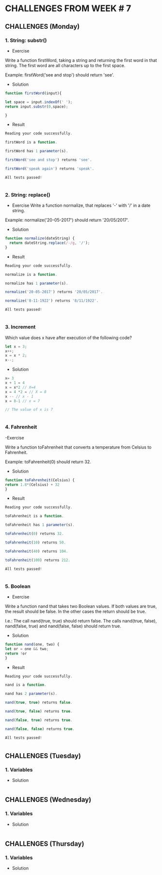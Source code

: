 # CHALLENGES FROM WEEK # 7


## CHALLENGES (Monday)

### 1. String: substr()
- Exercise

Write a function firstWord, taking a string and returning the first word in that string. The first word are all characters up to the first space.

Example: firstWord('see and stop') should return 'see'.

- Solution
```javascript
function firstWord(input){

let space = input.indexOf(' ');
return input.substr(0,space);

}
```

- Result
```javascript
Reading your code successfully.

firstWord is a function.

firstWord has 1 parameter(s).

firstWord('see and stop') returns 'see'.

firstWord('speak again') returns 'speak'.

All tests passed!

```
#

### 2. String: replace()
- Exercise
Write a function normalize, that replaces '-' with '/' in a date string.

Example: normalize('20-05-2017') should return '20/05/2017'.

- Solution
```javascript
function normalize(dateString) {
  return dateString.replace(/-/g, '/');
}
```

- Result
```javascript
Reading your code successfully.

normalize is a function.

normalize has 1 parameter(s).

normalize('20-05-2017') returns '20/05/2017'.

normalize('8-11-1922') returns '8/11/1922'.

All tests passed!
```

#

### 3. Increment

Which value does x have after execution of the following code?
```javascript
let x = 3;
x++;
x = x * 2;
x--;
```

- Solution
```javascript
x= 3
x + 1 = 4
x = x*2 // X=4
x = 4 *2 = // X = 8
x -- // x - 1
x = 8-1 // x = 7

// The value of x is 7
```
#

### 4. Fahrenheit

-Exercise

Write a function toFahrenheit that converts a temperature from Celsius to Fahrenheit.

Example: toFahrenheit(0) should return 32.
- Solution
```javascript
function toFahrenheit(Celsius) {
return 1.8*(Celsius) + 32
}
```
- Result
```javascript
Reading your code successfully.

toFahrenheit is a function.

toFahrenheit has 1 parameter(s).

toFahrenheit(0) returns 32.

toFahrenheit(10) returns 50.

toFahrenheit(40) returns 104.

toFahrenheit(100) returns 212.

All tests passed!
```
#

### 5. Boolean 
- Exercise

Write a function nand that takes two Boolean values. If both values are true, the result should be false. In the other cases the return should be true.

I.e.: The call nand(true, true) should return false. The calls nand(true, false), nand(false, true) and nand(false, false) should return true.

- Solution
```javascript
function nand(one, two) {
let or = one && two;
return !or
}
```
- Result
```javascript
Reading your code successfully.

nand is a function.

nand has 2 parameter(s).

nand(true, true) returns false.

nand(true, false) returns true.

nand(false, true) returns true.

nand(false, false) returns true.

All tests passed!
```

#
## CHALLENGES (Tuesday)

### 1. Variables
- Solution
```javascript
```

## CHALLENGES (Wednesday)

### 1. Variables
- Solution
```javascript
```

## CHALLENGES (Thursday)

### 1. Variables
- Solution
```javascript
```